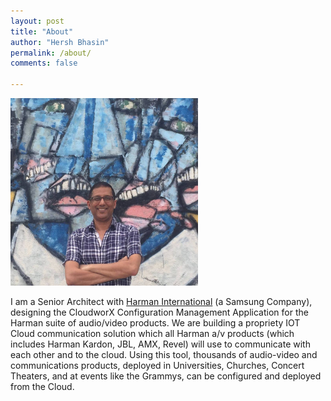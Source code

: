 ```yaml
---
layout: post
title: "About"
author: "Hersh Bhasin"
permalink: /about/
comments: false

---
```


<img src="/assets/hb.jpg" alt="drawing" height = "300" width="300"/>

I am a Senior Architect with [Harman International](https://www.harman.com/) (a Samsung Company), designing the CloudworX Configuration Management Application for the Harman suite of audio/video products. We are building a propriety IOT Cloud communication  solution which all Harman a/v products (which includes Harman Kardon, JBL, AMX, Revel) will use to communicate with each other and to the cloud. Using this tool, thousands of audio-video and communications products, deployed in Universities, Churches, Concert Theaters, and at events like the Grammys, can be configured and deployed from the Cloud.